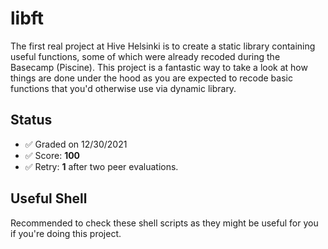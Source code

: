 # libft

The first real project at Hive Helsinki is to create a static library containing useful functions, some of which were already recoded during the Basecamp (Piscine). This project is a fantastic way to take a look at how things are done under the hood as you are expected to recode basic functions that you'd otherwise use via dynamic library.

## Status

- ✅ Graded on 12/30/2021
- ✅ Score: **100**
- ✅ Retry: **1** after two peer evaluations.

## Useful Shell

Recommended to check these shell scripts as they might be useful for you if you're doing this project.
